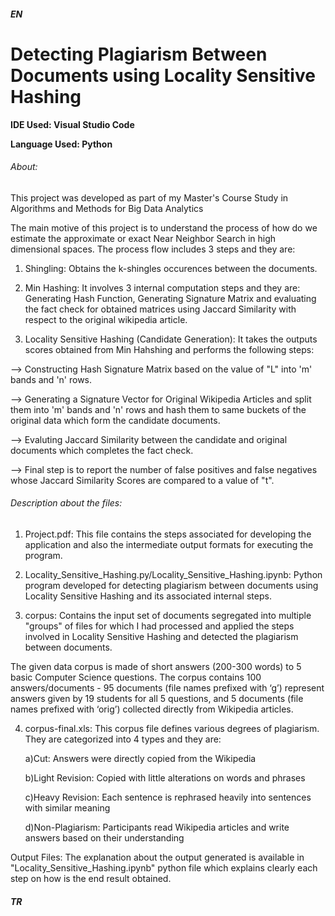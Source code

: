 ##### EN
# Detecting Plagiarism Between Documents using Locality Sensitive Hashing

**IDE Used: Visual Studio Code**

**Language Used: Python**

###### About:

This project was developed as part of my Master's Course Study in Algorithms and Methods for Big Data Analytics

The main motive of this project is to understand the process of how do we estimate the approximate or exact Near Neighbor Search in high dimensional spaces. The process flow includes 3 steps and they are:

1) Shingling: Obtains the k-shingles occurences between the documents.

2) Min Hashing: It involves 3 internal computation steps and they are: Generating Hash Function, Generating Signature Matrix and evaluating the fact check for obtained matrices using Jaccard Similarity with respect to the original wikipedia article.

3) Locality Sensitive Hashing (Candidate Generation): It takes the outputs scores obtained from Min Hahshing and performs the following steps:

--> Constructing Hash Signature Matrix based on the value of "L" into 'm' bands and 'n' rows.

--> Generating a Signature Vector for Original Wikipedia Articles and split them into 'm' bands and 'n' rows and hash them to same buckets of the original data which form the candidate documents.
    
--> Evaluting Jaccard Similarity between the candidate and original documents which completes the fact check.

--> Final step is to report the number of false positives and false negatives whose Jaccard Similarity Scores are compared to a value of "t".

###### Description about the files:

1) Project.pdf: This file contains the steps associated for developing the application and also the intermediate output formats for executing the program.

2) Locality_Sensitive_Hashing.py/Locality_Sensitive_Hashing.ipynb: Python program developed for detecting plagiarism between documents using Locality Sensitive Hashing and its associated internal steps.

3) corpus: Contains the input set of documents segregated into multiple "groups" of files for which I had processed and applied the steps involved in Locality Sensitive Hashing and detected the plagiarism between documents.

The given data corpus is made of short answers (200-300 words) to 5 basic Computer Science questions. The corpus contains 100 answers/documents - 95 documents (file names prefixed with ‘g’) represent answers given by 19 students for all 5 questions, and 5 documents (file names prefixed with ‘orig’) collected directly from Wikipedia articles.

4) corpus-final.xls: 
This corpus file defines various degrees of plagiarism. They are categorized into 4 types and they are:

    a)Cut: Answers were directly copied from the Wikipedia
  
    b)Light Revision: Copied with little alterations on words and phrases
  
    c)Heavy Revision: Each sentence is rephrased heavily into sentences with similar meaning
  
    d)Non-Plagiarism: Participants read Wikipedia articles and write answers based on their understanding
  
Output Files: The explanation about the output generated is available in "Locality_Sensitive_Hashing.ipynb" python file which explains clearly each step on how is the end result obtained.
  
##### TR


